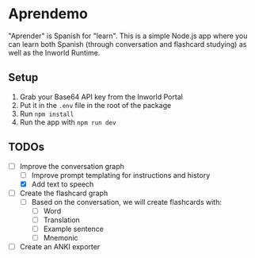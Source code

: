 # Aprendemo

"Aprender" is Spanish for "learn". This is a simple Node.js app where you can learn both Spanish (through conversation and flashcard studying) as well as the Inworld Runtime.

## Setup

1. Grab your Base64 API key from the Inworld Portal
2. Put it in the `.env` file in the root of the package
3. Run `npm install`
4. Run the app with `npm run dev`

## TODOs

- [ ] Improve the conversation graph
    - [ ] Improve prompt templating for instructions and history
    - [x] Add text to speech
- [ ] Create the flashcard graph
    - [ ] Based on the conversation, we will create flashcards with:
        - [ ] Word
        - [ ] Translation
        - [ ] Example sentence
        - [ ] Mnemonic
- [ ] Create an ANKI exporter
